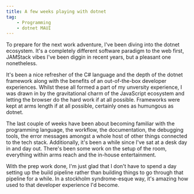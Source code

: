 ```yaml
---
title: A few weeks playing with dotnet
tag:
    - Programming
    - dotnet MAUI
---
```


To prepare for the next work adventure, I've been diving into the dotnet ecosystem. It's a completely different software paradigm to the web first, JAMStack vibes I've been diggin in recent years, but a pleasant one nonetheless. 

It's been a nice refresher of the C# language and the depth of the dotnet framework along with the benefits of an out-of-the-box developer experiences. Whilst these all formed a part of my unversity experience, I was drawn in by the gravitational charm of the JavaScript ecosystem and letting the browser do the hard work if at all possible. Frameworks were kept at arms length if at all possible, certainly ones as humungous as dotnet.

The last couple of weeks have been about becoming familiar with the programming language, the workflow, the documentation, the debugging tools, the error messages amongst a whole host of other things connected to the tech stack. Additionally, it's been a while since I've sat at a desk day in and day out. There's been some work on the setup of the room, everything within arms reach and the in-house entertainment.

With the prep work done, I'm just glad that I don't have to spend a day setting up the build pipeline rather than building things to go through that pipeline for a while. In a stockholm syndrome-esque way, it's amazing how used to that developer experience I'd become.
